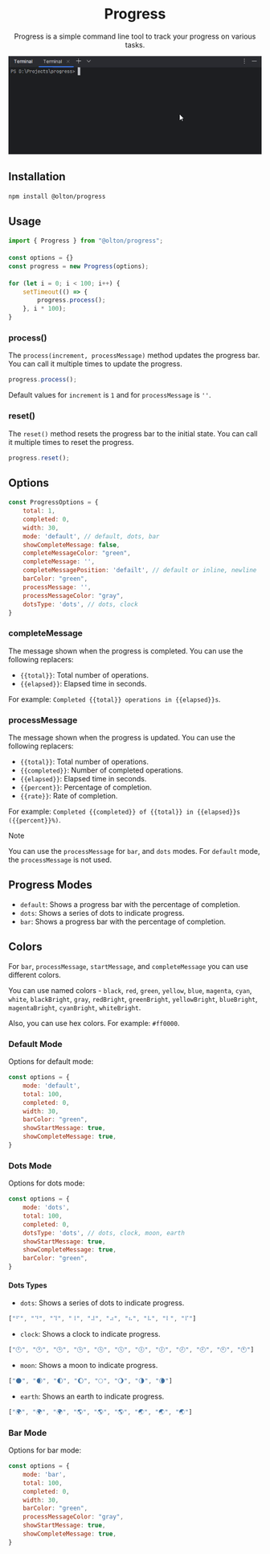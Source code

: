 <div align="center">

# Progress

Progress is a simple command line tool to track your progress on various tasks. 

</div>

<div align="center">

![Demo](progress.gif)

</div>

## Installation

```bash
npm install @olton/progress
```

## Usage

```js
import { Progress } from "@olton/progress";

const options = {}
const progress = new Progress(options);

for (let i = 0; i < 100; i++) {
    setTimeout(() => {
        progress.process();
    }, i * 100);
}
```

### process()

The `process(increment, processMessage)` method updates the progress bar. You can call it multiple times to update the progress.

```js
progress.process();
```

Default values for `increment` is `1` and for `processMessage` is `''`.

### reset()
The `reset()` method resets the progress bar to the initial state. You can call it multiple times to reset the progress.

```js
progress.reset();
```

## Options

```js
const ProgressOptions = {
    total: 1,
    completed: 0,
    width: 30,
    mode: 'default', // default, dots, bar
    showCompleteMessage: false,
    completeMessageColor: "green",
    completeMessage: '',
    completeMessagePosition: 'defailt', // default or inline, newline
    barColor: "green",
    processMessage: '',
    processMessageColor: "gray",
    dotsType: 'dots', // dots, clock
}
```

### completeMessage
The message shown when the progress is completed. You can use the following replacers:
- `{{total}}`: Total number of operations.
- `{{elapsed}}`: Elapsed time in seconds.

For example: `Completed {{total}} operations in {{elapsed}}s`.

### processMessage
The message shown when the progress is updated. You can use the following replacers:
- `{{total}}`: Total number of operations.
- `{{completed}}`: Number of completed operations.
- `{{elapsed}}`: Elapsed time in seconds.
- `{{percent}}`: Percentage of completion.
- `{{rate}}`: Rate of completion.

For example: `Completed {{completed}} of {{total}} in {{elapsed}}s ({{percent}}%)`.

> [!NOTE]
> You can use the `processMessage` for `bar`, and `dots` modes. For `default` mode, the `processMessage` is not used.

## Progress Modes

- `default`: Shows a progress bar with the percentage of completion.
- `dots`: Shows a series of dots to indicate progress.
- `bar`: Shows a progress bar with the percentage of completion.


## Colors
For `bar`, `processMessage`, `startMessage`, and `completeMessage` you can use different colors.

You can use named colors - `black`, `red`, `green`, `yellow`, `blue`,
`magenta`, `cyan`, `white`, `blackBright`, `gray`, `redBright`, `greenBright`,
`yellowBright`, `blueBright`, `magentaBright`, `cyanBright`, `whiteBright`.

Also, you can use hex colors. For example: `#ff0000`.

### Default Mode

Options for default mode:

```js
const options = {
    mode: 'default',
    total: 100,
    completed: 0,
    width: 30,
    barColor: "green",
    showStartMessage: true,
    showCompleteMessage: true,
}
```

### Dots Mode

Options for dots mode:

```js
const options = {
    mode: 'dots',
    total: 100,
    completed: 0,
    dotsType: 'dots', // dots, clock, moon, earth
    showStartMessage: true,
    showCompleteMessage: true,
    barColor: "green",
}
```

#### Dots Types
- `dots`: Shows a series of dots to indicate progress.
```js
["⠋", "⠙", "⠹", "⠸", "⠼", "⠴", "⠦", "⠧", "⠇", "⠏"]
```
- `clock`: Shows a clock to indicate progress.
```js
["🕛", "🕐", "🕑", "🕒", "🕓", "🕔", "🕕", "🕖", "🕗", "🕘", "🕙", "🕚"]
```
- `moon`: Shows a moon to indicate progress.
```js
["🌑", "🌒", "🌓", "🌔", "🌕", "🌖", "🌗", "🌘"]
```
- `earth`: Shows an earth to indicate progress.
```js
["🌍", "🌍", "🌍", "🌎", "🌎", "🌎", "🌏", "🌏", "🌏"]
```

### Bar Mode
Options for bar mode:

```js
const options = {
    mode: 'bar',
    total: 100,
    completed: 0,
    width: 30,
    barColor: "green",
    processMessageColor: "gray",
    showStartMessage: true,
    showCompleteMessage: true,
}
```

